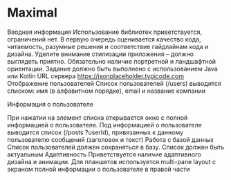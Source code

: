# Maximal

Вводная информация
Использование библиотек приветствуется, ограничений нет. В первую очередь оценивается качество кода, читаемость, разумные решения и соответствие гайдлайнам кода и дизайна. Уделите внимание стилизации приложения – должно выглядеть приятно. Обязательно наличие портретной и ландшафтной ориентации. Задание должно быть выполнено с использованием Java или Kotlin
URL сервера
https://jsonplaceholder.typicode.com
Отображение пользователей
Список пользователей (/users) выводится списком: имя (в алфавитном порядке), email и название компании

Информация о пользователе

При нажатии на элемент списка открывается окно с полной информацией о пользователе. Под информацией о пользователе выводится список (/posts ?userId), привязанных к данному пользователю сообщений (заголовок и текст) 
Работа с базой данных
Список пользователей должен сохраняться в базу. Список должен быть актуальным
Адаптивность
Приветствуется наличие адаптивного дизайна и анимации. Для планшетов используется multi-pane layout с экраном полной информации о пользователе в правой части
